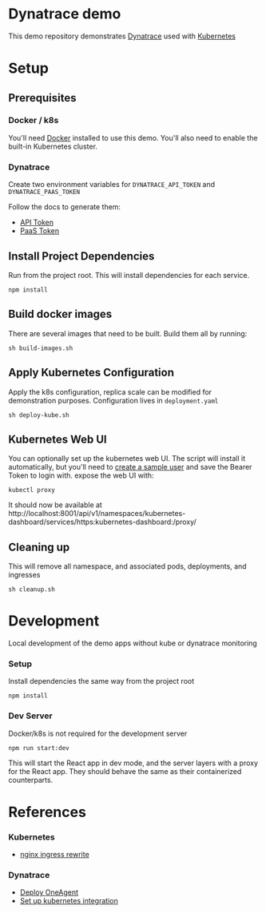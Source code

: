 # Dynatrace demo

This demo repository demonstrates [Dynatrace](https://www.dynatrace.com) used with [Kubernetes](https://kubernetes.io)

# Setup

## Prerequisites

### Docker / k8s

You'll need [Docker](https://www.docker.com/products/docker-desktop) installed to use this demo.
You'll also need to enable the built-in Kubernetes cluster.

### Dynatrace

Create two environment variables for `DYNATRACE_API_TOKEN` and `DYNATRACE_PAAS_TOKEN`

Follow the docs to generate them:

- [API Token](https://www.dynatrace.com/support/help/dynatrace-api/basics/dynatrace-api-authentication/)
- [PaaS Token](https://www.dynatrace.com/support/help/reference/dynatrace-concepts/access-tokens/#anchor_paas-token)

## Install Project Dependencies

Run from the project root. This will install dependencies for each service.

```shell script
npm install
```

## Build docker images

There are several images that need to be built.
Build them all by running:

```shell script
sh build-images.sh
```

## Apply Kubernetes Configuration

Apply the k8s configuration, replica scale can be modified for demonstration purposes.
Configuration lives in `deployment.yaml`

```shell script
sh deploy-kube.sh
```

## Kubernetes Web UI

You can optionally set up the kubernetes web UI.
The script will install it automatically, but you'll need to [create a sample user](https://github.com/kubernetes/dashboard/blob/master/docs/user/access-control/creating-sample-user.md) and save the Bearer Token to login with.
expose the web UI with:

```shell script
kubectl proxy
```

It should now be available at http://localhost:8001/api/v1/namespaces/kubernetes-dashboard/services/https:kubernetes-dashboard:/proxy/

## Cleaning up

This will remove all namespace, and associated pods, deployments, and ingresses

```shell script
sh cleanup.sh
```

# Development

Local development of the demo apps without kube or dynatrace monitoring

### Setup

Install dependencies the same way from the project root

```shell script
npm install
```

### Dev Server

Docker/k8s is not required for the development server

```shell script
npm run start:dev
```

This will start the React app in dev mode, and the server layers with a proxy for the React app.
They should behave the same as their containerized counterparts.

# References

### Kubernetes

- [nginx ingress rewrite](https://kubernetes.github.io/ingress-nginx/examples/rewrite/)

### Dynatrace

- [Deploy OneAgent](https://www.dynatrace.com/support/help/technology-support/cloud-platforms/kubernetes/deploy-oneagent-k8/)
- [Set up kubernetes integration](https://www.dynatrace.com/support/help/technology-support/cloud-platforms/kubernetes/monitoring/monitor-kubernetes-clusters-with-dynatrace/)
